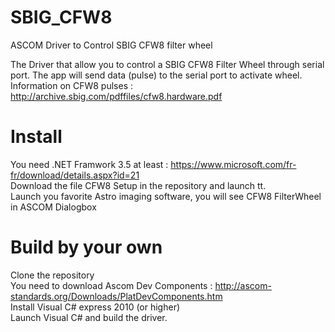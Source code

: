 # SBIG_CFW8
ASCOM Driver to Control SBIG CFW8 filter wheel

The Driver that allow you to control a SBIG CFW8 Filter Wheel through serial port. The app will send data (pulse) to the serial port to activate wheel.<br/>
Information on CFW8 pulses : http://archive.sbig.com/pdffiles/cfw8.hardware.pdf

# Install
You need .NET Framwork 3.5 at least : https://www.microsoft.com/fr-fr/download/details.aspx?id=21<br/>
Download the file CFW8 Setup in the repository and launch tt.<br/>
Launch you favorite Astro imaging software, you will see CFW8 FilterWheel in ASCOM Dialogbox

# Build by your own
Clone the repository<br/>
You need to download Ascom Dev Components : http://ascom-standards.org/Downloads/PlatDevComponents.htm<br/>
Install Visual C# express 2010 (or higher)<br/>
Launch Visual C# and build the driver.

